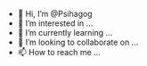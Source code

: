 - 👋 Hi, I’m @Psihagog
- 👀 I’m interested in ...
- 🌱 I’m currently learning ...
- 💞️ I’m looking to collaborate on ...
- 📫 How to reach me ...

<!---
Psihagog/Psihagog is a ✨ special ✨ repository because its `README.md` (this file) appears on your GitHub profile.
You can click the Preview link to take a look at your changes.
--->
